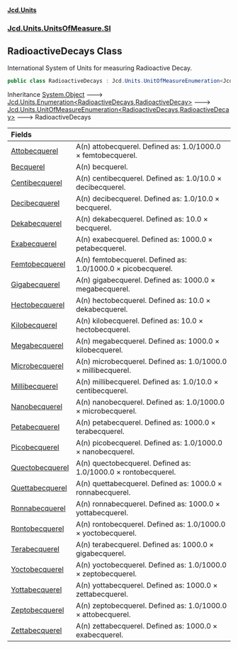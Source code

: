 #### [Jcd.Units](index.md 'index')
### [Jcd.Units.UnitsOfMeasure.SI](Jcd.Units.UnitsOfMeasure.SI.md 'Jcd.Units.UnitsOfMeasure.SI')

## RadioactiveDecays Class

International System of Units for measuring Radioactive Decay.

```csharp
public class RadioactiveDecays : Jcd.Units.UnitOfMeasureEnumeration<Jcd.Units.UnitsOfMeasure.SI.RadioactiveDecays, Jcd.Units.UnitTypes.RadioactiveDecay>
```

Inheritance [System.Object](https://docs.microsoft.com/en-us/dotnet/api/System.Object 'System.Object') &#129106; [Jcd.Units.Enumeration&lt;](Enumeration_TEnumeration,T_.md 'Jcd.Units.Enumeration<TEnumeration,T>')[RadioactiveDecays](RadioactiveDecays.md 'Jcd.Units.UnitsOfMeasure.SI.RadioactiveDecays')[,](Enumeration_TEnumeration,T_.md 'Jcd.Units.Enumeration<TEnumeration,T>')[RadioactiveDecay](RadioactiveDecay.md 'Jcd.Units.UnitTypes.RadioactiveDecay')[&gt;](Enumeration_TEnumeration,T_.md 'Jcd.Units.Enumeration<TEnumeration,T>') &#129106; [Jcd.Units.UnitOfMeasureEnumeration&lt;](UnitOfMeasureEnumeration_TEnumeration,T_.md 'Jcd.Units.UnitOfMeasureEnumeration<TEnumeration,T>')[RadioactiveDecays](RadioactiveDecays.md 'Jcd.Units.UnitsOfMeasure.SI.RadioactiveDecays')[,](UnitOfMeasureEnumeration_TEnumeration,T_.md 'Jcd.Units.UnitOfMeasureEnumeration<TEnumeration,T>')[RadioactiveDecay](RadioactiveDecay.md 'Jcd.Units.UnitTypes.RadioactiveDecay')[&gt;](UnitOfMeasureEnumeration_TEnumeration,T_.md 'Jcd.Units.UnitOfMeasureEnumeration<TEnumeration,T>') &#129106; RadioactiveDecays

| Fields | |
| :--- | :--- |
| [Attobecquerel](RadioactiveDecays.Attobecquerel.md 'Jcd.Units.UnitsOfMeasure.SI.RadioactiveDecays.Attobecquerel') | A(n) attobecquerel. Defined as: 1.0/1000.0 × femtobecquerel. |
| [Becquerel](RadioactiveDecays.Becquerel.md 'Jcd.Units.UnitsOfMeasure.SI.RadioactiveDecays.Becquerel') | A(n) becquerel. |
| [Centibecquerel](RadioactiveDecays.Centibecquerel.md 'Jcd.Units.UnitsOfMeasure.SI.RadioactiveDecays.Centibecquerel') | A(n) centibecquerel. Defined as: 1.0/10.0 × decibecquerel. |
| [Decibecquerel](RadioactiveDecays.Decibecquerel.md 'Jcd.Units.UnitsOfMeasure.SI.RadioactiveDecays.Decibecquerel') | A(n) decibecquerel. Defined as: 1.0/10.0 × becquerel. |
| [Dekabecquerel](RadioactiveDecays.Dekabecquerel.md 'Jcd.Units.UnitsOfMeasure.SI.RadioactiveDecays.Dekabecquerel') | A(n) dekabecquerel. Defined as: 10.0 × becquerel. |
| [Exabecquerel](RadioactiveDecays.Exabecquerel.md 'Jcd.Units.UnitsOfMeasure.SI.RadioactiveDecays.Exabecquerel') | A(n) exabecquerel. Defined as: 1000.0 × petabecquerel. |
| [Femtobecquerel](RadioactiveDecays.Femtobecquerel.md 'Jcd.Units.UnitsOfMeasure.SI.RadioactiveDecays.Femtobecquerel') | A(n) femtobecquerel. Defined as: 1.0/1000.0 × picobecquerel. |
| [Gigabecquerel](RadioactiveDecays.Gigabecquerel.md 'Jcd.Units.UnitsOfMeasure.SI.RadioactiveDecays.Gigabecquerel') | A(n) gigabecquerel. Defined as: 1000.0 × megabecquerel. |
| [Hectobecquerel](RadioactiveDecays.Hectobecquerel.md 'Jcd.Units.UnitsOfMeasure.SI.RadioactiveDecays.Hectobecquerel') | A(n) hectobecquerel. Defined as: 10.0 × dekabecquerel. |
| [Kilobecquerel](RadioactiveDecays.Kilobecquerel.md 'Jcd.Units.UnitsOfMeasure.SI.RadioactiveDecays.Kilobecquerel') | A(n) kilobecquerel. Defined as: 10.0 × hectobecquerel. |
| [Megabecquerel](RadioactiveDecays.Megabecquerel.md 'Jcd.Units.UnitsOfMeasure.SI.RadioactiveDecays.Megabecquerel') | A(n) megabecquerel. Defined as: 1000.0 × kilobecquerel. |
| [Microbecquerel](RadioactiveDecays.Microbecquerel.md 'Jcd.Units.UnitsOfMeasure.SI.RadioactiveDecays.Microbecquerel') | A(n) microbecquerel. Defined as: 1.0/1000.0 × millibecquerel. |
| [Millibecquerel](RadioactiveDecays.Millibecquerel.md 'Jcd.Units.UnitsOfMeasure.SI.RadioactiveDecays.Millibecquerel') | A(n) millibecquerel. Defined as: 1.0/10.0 × centibecquerel. |
| [Nanobecquerel](RadioactiveDecays.Nanobecquerel.md 'Jcd.Units.UnitsOfMeasure.SI.RadioactiveDecays.Nanobecquerel') | A(n) nanobecquerel. Defined as: 1.0/1000.0 × microbecquerel. |
| [Petabecquerel](RadioactiveDecays.Petabecquerel.md 'Jcd.Units.UnitsOfMeasure.SI.RadioactiveDecays.Petabecquerel') | A(n) petabecquerel. Defined as: 1000.0 × terabecquerel. |
| [Picobecquerel](RadioactiveDecays.Picobecquerel.md 'Jcd.Units.UnitsOfMeasure.SI.RadioactiveDecays.Picobecquerel') | A(n) picobecquerel. Defined as: 1.0/1000.0 × nanobecquerel. |
| [Quectobecquerel](RadioactiveDecays.Quectobecquerel.md 'Jcd.Units.UnitsOfMeasure.SI.RadioactiveDecays.Quectobecquerel') | A(n) quectobecquerel. Defined as: 1.0/1000.0 × rontobecquerel. |
| [Quettabecquerel](RadioactiveDecays.Quettabecquerel.md 'Jcd.Units.UnitsOfMeasure.SI.RadioactiveDecays.Quettabecquerel') | A(n) quettabecquerel. Defined as: 1000.0 × ronnabecquerel. |
| [Ronnabecquerel](RadioactiveDecays.Ronnabecquerel.md 'Jcd.Units.UnitsOfMeasure.SI.RadioactiveDecays.Ronnabecquerel') | A(n) ronnabecquerel. Defined as: 1000.0 × yottabecquerel. |
| [Rontobecquerel](RadioactiveDecays.Rontobecquerel.md 'Jcd.Units.UnitsOfMeasure.SI.RadioactiveDecays.Rontobecquerel') | A(n) rontobecquerel. Defined as: 1.0/1000.0 × yoctobecquerel. |
| [Terabecquerel](RadioactiveDecays.Terabecquerel.md 'Jcd.Units.UnitsOfMeasure.SI.RadioactiveDecays.Terabecquerel') | A(n) terabecquerel. Defined as: 1000.0 × gigabecquerel. |
| [Yoctobecquerel](RadioactiveDecays.Yoctobecquerel.md 'Jcd.Units.UnitsOfMeasure.SI.RadioactiveDecays.Yoctobecquerel') | A(n) yoctobecquerel. Defined as: 1.0/1000.0 × zeptobecquerel. |
| [Yottabecquerel](RadioactiveDecays.Yottabecquerel.md 'Jcd.Units.UnitsOfMeasure.SI.RadioactiveDecays.Yottabecquerel') | A(n) yottabecquerel. Defined as: 1000.0 × zettabecquerel. |
| [Zeptobecquerel](RadioactiveDecays.Zeptobecquerel.md 'Jcd.Units.UnitsOfMeasure.SI.RadioactiveDecays.Zeptobecquerel') | A(n) zeptobecquerel. Defined as: 1.0/1000.0 × attobecquerel. |
| [Zettabecquerel](RadioactiveDecays.Zettabecquerel.md 'Jcd.Units.UnitsOfMeasure.SI.RadioactiveDecays.Zettabecquerel') | A(n) zettabecquerel. Defined as: 1000.0 × exabecquerel. |
